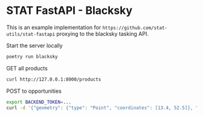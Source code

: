 # STAT FastAPI - Blacksky

This is an example implementation for `https://github.com/stat-utils/stat-fastapi` proxying to the blacksky tasking API.


Start the server locally

```sh
poetry run blacksky
```

GET all products
```sh
curl http://127.0.0.1:8000/products
```

POST to opportunities
```sh
export BACKEND_TOKEN=...
curl -d '{"geometry": {"type": "Point", "coordinates": [13.4, 52.5]}, "product_id": "BS-Test:Standard", "datetime": "2024-05-01T00:00:00Z/2024-05-12T00:00:00Z"}' -H "Content-Type: application/json; Authorization: $BACKEND_TOKEN" -X POST http://127.0.0.1:8000/opportunities
```

